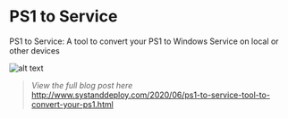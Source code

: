 # PS1 to Service
PS1 to Service: A tool to convert your PS1 to Windows Service on local or other devices

![alt text](https://github.com/damienvanrobaeys/PS1-to-Service/blob/master/preview.gif)

> *View the full blog post here*
http://www.systanddeploy.com/2020/06/ps1-to-service-tool-to-convert-your-ps1.html
